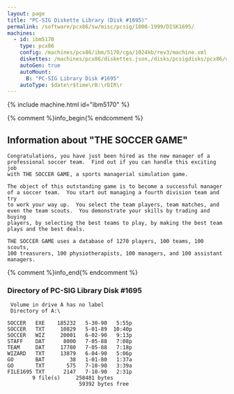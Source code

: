 ```yaml
---
layout: page
title: "PC-SIG Diskette Library (Disk #1695)"
permalink: /software/pcx86/sw/misc/pcsig/1000-1999/DISK1695/
machines:
  - id: ibm5170
    type: pcx86
    config: /machines/pcx86/ibm/5170/cga/1024kb/rev3/machine.xml
    diskettes: /machines/pcx86/diskettes.json,/disks/pcsigdisks/pcx86/diskettes.json
    autoGen: true
    autoMount:
      B: "PC-SIG Library Disk #1695"
    autoType: $date\r$time\rB:\rDIR\r
---
```


{% include machine.html id="ibm5170" %}

{% comment %}info_begin{% endcomment %}

## Information about "THE SOCCER GAME"

    Congratulations, you have just been hired as the new manager of a
    professional soccer team.  Find out if you can handle this exciting job
    with THE SOCCER GAME, a sports managerial simulation game.
    
    The object of this outstanding game is to become a successful manager
    of a soccer team.  You start out managing a fourth division team and try
    to work your way up.  You select the team players, team matches, and
    even the team scouts.  You demonstrate your skills by trading and buying
    players, by selecting the best teams to play, by making the best team
    plays and the best deals.
    
    THE SOCCER GAME uses a database of 1270 players, 100 teams, 100 scouts,
    100 treasurers, 100 physiotherapists, 100 managers, and 100 assistant
    managers.
{% comment %}info_end{% endcomment %}


### Directory of PC-SIG Library Disk #1695

     Volume in drive A has no label
     Directory of A:\

    SOCCER   EXE    185232   5-30-90   5:55p
    SOCCER   TXT     10829   5-01-89  10:40p
    SOCCER   WIZ     20001   6-02-90   9:13p
    STAFF    DAT      8000   7-05-88   7:08p
    TEAM     DAT     17780   7-05-88   7:18p
    WIZARD   TXT     13879   6-04-90   5:06p
    GO       BAT        38   1-01-80   1:37a
    GO       TXT       575   7-10-90   3:39a
    FILE1695 TXT      2147   7-10-90   2:31p
            9 file(s)     258481 bytes
                           59392 bytes free
